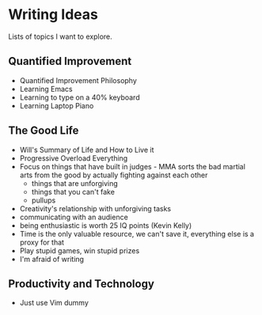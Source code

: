 # Writing Ideas

Lists of topics I want to explore.

## Quantified Improvement

- Quantified Improvement Philosophy
- Learning Emacs
- Learning to type on a 40% keyboard
- Learning Laptop Piano

## The Good Life

- Will's Summary of Life and How to Live it
- Progressive Overload Everything
- Focus on things that have built in judges - MMA sorts the bad martial arts from the good by actually fighting against each other
  - things that are unforgiving
  - things that you can't fake
  - pullups
- Creativity's relationship with unforgiving tasks
- communicating with an audience
- being enthusiastic is worth 25 IQ points (Kevin Kelly)
- Time is the only valuable resource, we can't save it, everything else is a proxy for that
- Play stupid games, win stupid prizes
- I'm afraid of writing

## Productivity and Technology

- Just use Vim dummy

